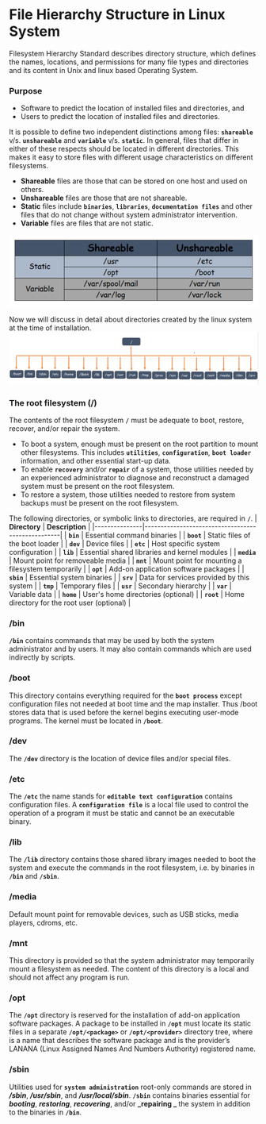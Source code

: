 # File Hierarchy Structure in Linux System

Filesystem Hierarchy Standard describes directory structure, which defines the names, locations, and permissions for many file types and directories and its content in Unix and linux based Operating System.

### Purpose
  - Software to predict the location of installed files and directories, and
  - Users to predict the location of installed files and directories.

It is possible to define two independent distinctions among files: **` shareable `** v/s. **` unshareable `** and **` variable `** v/s. **` static `**. In general, files that differ in either of these respects should be located in different directories. This makes it easy to store files with different usage characteristics on different filesystems.
  - **Shareable** files are those that can be stored on one host and used on others. 
  - **Unshareable** files are those that are not shareable.
  - **Static** files include **` binaries `**, **` libraries `**, **` documentation files `** and other files that do not change without system administrator intervention. 
  - **Variable** files are files that are not static.

  ![static variable files](../../images/core-concept/linux-fhs/static-nonstatic.png)
  
Now we will discuss in detail about directories created by the linux system at the time of installation.
![directories at installation](../../images/core-concept/linux-fhs/linux-fhs.png)


### The root filesystem (/)
The contents of the root filesystem **` / `** must be adequate to boot, restore, recover, and/or repair the system.
  - To boot a system, enough must be present on the root partition to mount other filesystems. This includes **` utilities `**, **` configuration `**, **` boot loader `** information, and other essential start-up data.
  - To enable **` recovery `** and/or **` repair `** of a system, those utilities needed by an experienced administrator to diagnose and reconstruct a damaged system must be present on the root filesystem.
  - To restore a system, those utilities needed to restore from system backups must be present on the root filesystem.

The following directories, or symbolic links to directories, are required in **` / `**.
| **Directory** | **Description**                                   |
|---------------|---------------------------------------------------|
| **` bin `**   | Essential command binaries                        |
| **` boot `**  | Static files of the boot loader                   |
| **` dev `**   | Device files                                      |
| **` etc `**   | Host specific system configuration                |
| **` lib `**   | Essential shared libraries and kernel modules     |
| **` media `** | Mount point for removeable media                  |
| **` mnt `**   | Mount point for mounting a filesystem temporarily |
| **` opt `**   | Add-on application software packages              |
| **` sbin `**  | Essential system binaries                         |
| **` srv `**   | Data for services provided by this system         |
| **` tmp `**   | Temporary files                                   |
| **` usr `**   | Secondary hierarchy                               |
| **` var `**   | Variable data                                     |
| **` home `**  | User's home directories (optional)                |
| **` root `**  | Home directory for the root user (optional)       |

### /bin
**` /bin `** contains commands that may be used by both the system administrator and by users. It may also contain commands which are used indirectly by scripts.

### /boot
This directory contains everything required for the **` boot process `** except configuration files not needed at boot time and the map installer. Thus /boot stores data that is used before the kernel begins executing user-mode programs. The kernel must be located in **` /boot `**.

### /dev
The **` /dev `** directory is the location of device files and/or special files.

### /etc
The **` /etc `** the name stands for **` editable text configuration `** contains configuration files. A **` configuration file `** is a local file used to control the operation of a program it must be static and cannot be an executable binary.

### /lib
The **` /lib `** directory contains those shared library images needed to boot the system and execute the commands in the root filesystem, i.e. by binaries in **` /bin `** and **` /sbin `**.

### /media
Default mount point for removable devices, such as USB sticks, media players, cdroms, etc.

### /mnt
This directory is provided so that the system administrator may temporarily mount a filesystem as needed. The content of this directory is a local and should not affect any program is run.

### /opt
The **` /opt `** directory is reserved for the installation of add-on application software packages. A package to be installed in **` /opt `** must locate its static files in a separate **` /opt/<package> `** or **` /opt/<provider> `** directory tree, where <package> is a name that describes the software package and <provider> is the provider’s LANANA (Linux Assigned Names And Numbers Authority) registered name.

### /sbin
Utilities used for **` system administration `** root-only commands are stored in **_/sbin_**, **_/usr/sbin_**, and **_/usr/local/sbin_**. **` /sbin `** contains binaries essential for **_booting_**, **_restoring_**, **_recovering_**, and/or **_repairing _** the system in addition to the binaries in **` /bin `**.
  

  


